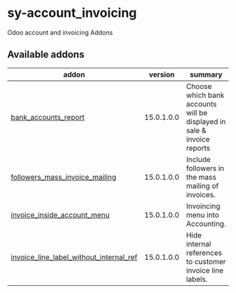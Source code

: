# sy-account_invoicing
Odoo account and invoicing Addons

[//]: # (addons)

Available addons
----------------
addon | version | summary
--- | --- | ---
[bank_accounts_report](bank_accounts_report/) | 15.0.1.0.0 | Choose which bank accounts will be displayed in sale & invoice reports
[followers_mass_invoice_mailing](followers_mass_invoice_mailing/) | 15.0.1.0.0 | Include followers in the mass mailing of invoices.
[invoice_inside_account_menu](invoice_inside_account_menu/) | 15.0.1.0.0 | Invoincing menu into Accounting.
[invoice_line_label_without_internal_ref](invoice_line_label_without_internal_ref/) | 15.0.1.0.0 | Hide internal references to customer invoice line labels.

[//]: # (end addons)
